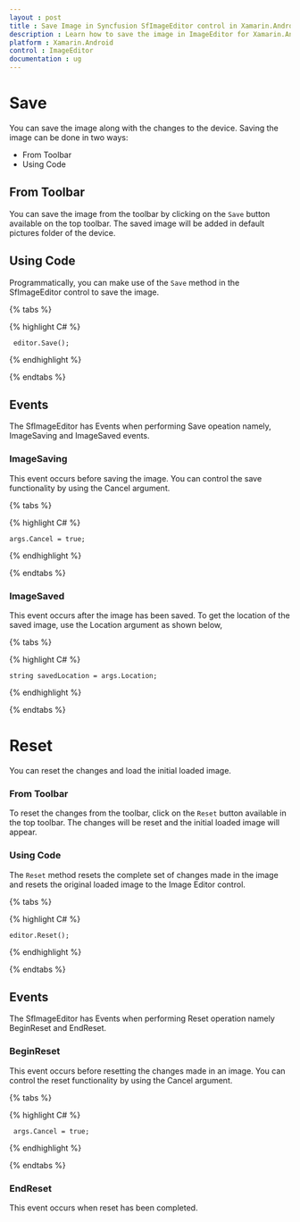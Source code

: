 ```yaml
---
layout : post
title : Save Image in Syncfusion SfImageEditor control in Xamarin.Android
description : Learn how to save the image in ImageEditor for Xamarin.Android
platform : Xamarin.Android
control : ImageEditor
documentation : ug
---
```


# Save

You can save the image along with the changes to the device. Saving the image can be done in two ways:

* From Toolbar
* Using Code

## From Toolbar

You can save the image from the toolbar by clicking on the `Save` button available on the top toolbar. The saved image will be added in default pictures folder of the device. 

## Using Code

Programmatically, you can make use of the `Save` method in the SfImageEditor control to save the image.

{% tabs %}

{% highlight C# %}

     editor.Save();

{% endhighlight %}

{% endtabs %}

## Events

The SfImageEditor has Events when performing Save opeation namely,  ImageSaving and ImageSaved events.

### ImageSaving

This event occurs before saving the image. You can control the save functionality by using the Cancel argument.

{% tabs %}

{% highlight C# %}

    args.Cancel = true;

{% endhighlight %}

{% endtabs %}

### ImageSaved

This event occurs after the image has been saved. To get the location of the saved image, use the Location argument as shown below,

{% tabs %}

{% highlight C# %}

    string savedLocation = args.Location;

{% endhighlight %}

{% endtabs %}

# Reset

You can reset the changes and load the initial loaded image.

### From Toolbar

To reset the changes from the toolbar, click on the `Reset` button available in the top toolbar. The changes will be reset and the initial loaded image will appear.

### Using Code

The `Reset` method resets the complete set of changes made in the image and resets the original loaded image to the Image Editor control.


{% tabs %}

{% highlight C# %}

    editor.Reset();

{% endhighlight %}

{% endtabs %}

## Events

The SfImageEditor has Events when performing Reset operation namely BeginReset and EndReset.

### BeginReset

This event occurs before resetting the changes made in an image. You can control the reset functionality by using the Cancel argument.

{% tabs %}

{% highlight C# %}

     args.Cancel = true;

{% endhighlight %}

{% endtabs %}

### EndReset

This event occurs when reset has been completed.


